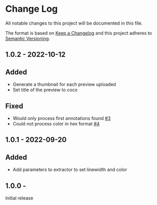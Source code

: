 # Change Log

All notable changes to this project will be documented in this file.

The format is based on [Keep a Changelog](http://keepachangelog.com/)
and this project adheres to [Semantic Versioning](http://semver.org/).


## 1.0.2 - 2022-10-12

## Added
- Generate a thumbnail for each preview uploaded
- Set title of the preview to coco

## Fixed
- Would only process first annotations found [#3](https://github.com/AIFARMS/extractor-coco/issues/3)
- Could not process color in hex format [#4](https://github.com/AIFARMS/extractor-coco/issues/4)

## 1.0.1 - 2022-09-20

## Added
- Add parameters to extractor to set linewidth and color

## 1.0.0 -

Initial release
